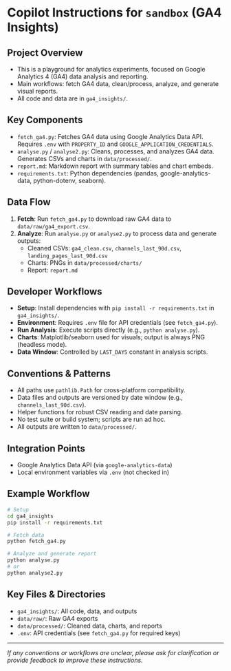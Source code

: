 # Copilot Instructions for `sandbox` (GA4 Insights)

## Project Overview
- This is a playground for analytics experiments, focused on Google Analytics 4 (GA4) data analysis and reporting.
- Main workflows: fetch GA4 data, clean/process, analyze, and generate visual reports.
- All code and data are in `ga4_insights/`.

## Key Components
- `fetch_ga4.py`: Fetches GA4 data using Google Analytics Data API. Requires `.env` with `PROPERTY_ID` and `GOOGLE_APPLICATION_CREDENTIALS`.
- `analyse.py` / `analyse2.py`: Cleans, processes, and analyzes GA4 data. Generates CSVs and charts in `data/processed/`.
- `report.md`: Markdown report with summary tables and chart embeds.
- `requirements.txt`: Python dependencies (pandas, google-analytics-data, python-dotenv, seaborn).

## Data Flow
1. **Fetch**: Run `fetch_ga4.py` to download raw GA4 data to `data/raw/ga4_export.csv`.
2. **Analyze**: Run `analyse.py` or `analyse2.py` to process data and generate outputs:
   - Cleaned CSVs: `ga4_clean.csv`, `channels_last_90d.csv`, `landing_pages_last_90d.csv`
   - Charts: PNGs in `data/processed/charts/`
   - Report: `report.md`

## Developer Workflows
- **Setup**: Install dependencies with `pip install -r requirements.txt` in `ga4_insights/`.
- **Environment**: Requires `.env` file for API credentials (see `fetch_ga4.py`).
- **Run Analysis**: Execute scripts directly (e.g., `python analyse.py`).
- **Charts**: Matplotlib/seaborn used for visuals; output is always PNG (headless mode).
- **Data Window**: Controlled by `LAST_DAYS` constant in analysis scripts.

## Conventions & Patterns
- All paths use `pathlib.Path` for cross-platform compatibility.
- Data files and outputs are versioned by date window (e.g., `channels_last_90d.csv`).
- Helper functions for robust CSV reading and date parsing.
- No test suite or build system; scripts are run ad hoc.
- All outputs are written to `data/processed/`.

## Integration Points
- Google Analytics Data API (via `google-analytics-data`)
- Local environment variables via `.env` (not checked in)

## Example Workflow
```sh
# Setup
cd ga4_insights
pip install -r requirements.txt

# Fetch data
python fetch_ga4.py

# Analyze and generate report
python analyse.py
# or
python analyse2.py
```

## Key Files & Directories
- `ga4_insights/`: All code, data, and outputs
- `data/raw/`: Raw GA4 exports
- `data/processed/`: Cleaned data, charts, and reports
- `.env`: API credentials (see `fetch_ga4.py` for required keys)

---
_If any conventions or workflows are unclear, please ask for clarification or provide feedback to improve these instructions._

